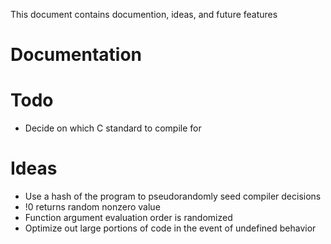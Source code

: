 This document contains documention, ideas, and future features

# Documentation

# Todo
- Decide on which C standard to compile for

# Ideas
- Use a hash of the program to pseudorandomly seed compiler decisions
- !0 returns random nonzero value
- Function argument evaluation order is randomized
- Optimize out large portions of code in the event of undefined behavior
